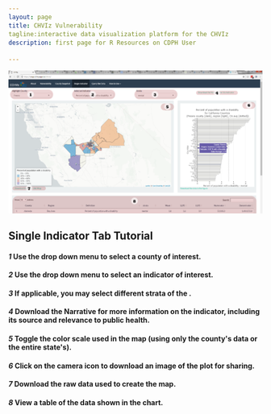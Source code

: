 ```yaml
---
layout: page
title: CHVIz Vulnerability
tagline:interactive data visualization platform for the CHVIz
description: first page for R Resources on CDPH User

---
```


![](https://raw.githubusercontent.com/vargovargo/CHVIr/master/CHVIz/images/indicator.png)


## Single Indicator Tab Tutorial

#### _1_ Use the drop down menu to select a county of interest.

#### _2_ Use the drop down menu to select an indicator of interest.

#### _3_ If applicable, you may select different strata of the . 

#### _4_ Download the Narrative for more information on the indicator, including its source and relevance to public health.

#### _5_ Toggle the color scale used in the map (using only the county's data or the entire state's).

#### _6_ Click on the camera icon to download an image of the plot for sharing. 

#### _7_ Download the raw data used to create the map. 

#### _8_ View a table of the data shown in the chart.